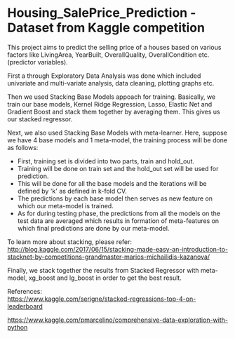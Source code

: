 # Housing_SalePrice_Prediction - Dataset from Kaggle competition

This project aims to predict the selling price of a houses based on various factors like LivingArea, YearBuilt, OverallQuality, OverallCondition etc. (predictor variables).

First a through Exploratory Data Analysis was done which included univariate and multi-variate analysis, data cleaning, plotting graphs etc.  

Then we used Stacking Base Models appoach for training. Basically, we train our base models, Kernel Ridge Regression, Lasso, Elastic Net and Gradient Boost and stack them together by averaging them. This gives us our stacked regressor.

Next, we also used Stacking Base Models with meta-learner. Here, suppose we have 4 base models and 1 meta-model, the training process will be done as follows:
- First, training set is divided into two parts, train and hold_out.
- Training will be done on train set and the hold_out set will be used for prediction.
- This will be done for all the base models and the iterations will be defined by 'k' as defined in k-fold CV.
- The predictions by each base model then serves as new feature on which our meta-model is trained.
- As for during testing phase, the predictions from all the models on the test data are averaged which results in formation of   meta-features on which final predictions are done by our meta-model.

To learn more about stacking, please refer:
http://blog.kaggle.com/2017/06/15/stacking-made-easy-an-introduction-to-stacknet-by-competitions-grandmaster-marios-michailidis-kazanova/

  
Finally, we stack together the results from Stacked Regressor with meta-model, xg_boost and lg_boost in order to get the best result.

References:  
https://www.kaggle.com/serigne/stacked-regressions-top-4-on-leaderboard 

https://www.kaggle.com/pmarcelino/comprehensive-data-exploration-with-python
